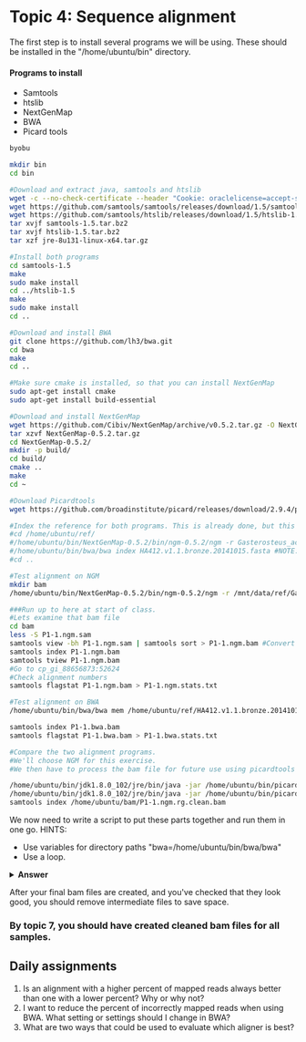 # Topic 4: Sequence alignment

The first step is to install several programs we will be using. These should be installed in the "/home/ubuntu/bin" directory.

#### Programs to install
* Samtools
* htslib
* NextGenMap
* BWA
* Picard tools

```bash
byobu

mkdir bin
cd bin

#Download and extract java, samtools and htslib
wget -c --no-check-certificate --header "Cookie: oraclelicense=accept-securebackup-cookie" http://download.oracle.com/otn-pub/java/jdk/8u131-b11/d54c1d3a095b4ff2b6607d096fa80163/jre-8u131-linux-x64.tar.gz
wget https://github.com/samtools/samtools/releases/download/1.5/samtools-1.5.tar.bz2
wget https://github.com/samtools/htslib/releases/download/1.5/htslib-1.5.tar.bz2
tar xvjf samtools-1.5.tar.bz2
tar xvjf htslib-1.5.tar.bz2
tar xzf jre-8u131-linux-x64.tar.gz

#Install both programs
cd samtools-1.5
make
sudo make install
cd ../htslib-1.5
make
sudo make install
cd ..

#Download and install BWA
git clone https://github.com/lh3/bwa.git
cd bwa
make
cd ..

#Make sure cmake is installed, so that you can install NextGenMap
sudo apt-get install cmake
sudo apt-get install build-essential

#Download and install NextGenMap
wget https://github.com/Cibiv/NextGenMap/archive/v0.5.2.tar.gz -O NextGenMap-0.5.2.tar.gz
tar xzvf NextGenMap-0.5.2.tar.gz
cd NextGenMap-0.5.2/
mkdir -p build/
cd build/
cmake ..
make
cd ~

#Download Picardtools
wget https://github.com/broadinstitute/picard/releases/download/2.9.4/picard.jar

#Index the reference for both programs. This is already done, but this is how you would do it.
#cd /home/ubuntu/ref/
#/home/ubuntu/bin/NextGenMap-0.5.2/bin/ngm-0.5.2/ngm -r Gasterosteus_aculeatus.BROADS1.dna_rm.toplevel.fa
#/home/ubuntu/bin/bwa/bwa index HA412.v1.1.bronze.20141015.fasta #NOTE: This is already done because it takes an hour.
#cd ..

#Test alignment on NGM
mkdir bam
/home/ubuntu/bin/NextGenMap-0.5.2/bin/ngm-0.5.2/ngm -r /mnt/data/ref/Gasterosteus_aculeatus.BROADS1.dna_rm.toplevel.fa -1 /mnt/data/Topic4/Sample1_R1.fastq.gz -2  /mnt/data/Topic4/Sample1_R2.fastq.gz -o /home/ubuntu/bam/Sample1.ngm.sam -t 2

###Run up to here at start of class.
#Lets examine that bam file
cd bam
less -S P1-1.ngm.sam
samtools view -bh P1-1.ngm.sam | samtools sort > P1-1.ngm.bam #Convert to bam and sort
samtools index P1-1.ngm.bam
samtools tview P1-1.ngm.bam
#Go to cp_gi_88656873:52624
#Check alignment numbers
samtools flagstat P1-1.ngm.bam > P1-1.ngm.stats.txt

#Test alignment on BWA
/home/ubuntu/bin/bwa/bwa mem /home/ubuntu/ref/HA412.v1.1.bronze.20141015.fasta /home/ubuntu/fastq/P1-1_R1.fastq.gz /home/ubuntu/fastq/P1-1_R2.fastq.gz -t 2 | samtools view -bh | samtools sort > /home/ubuntu/bam/P1-1.bwa.bam 

samtools index P1-1.bwa.bam
samtools flagstat P1-1.bwa.bam > P1-1.bwa.stats.txt

#Compare the two alignment programs.
#We'll choose NGM for this exercise.
#We then have to process the bam file for future use using picardtools

/home/ubuntu/bin/jdk1.8.0_102/jre/bin/java -jar /home/ubuntu/bin/picard.jar AddOrReplaceReadGroups I=/home/ubuntu/bam/P1-1.ngm.bam O=/home/ubuntu/bam/P1-1.ngm.rg.bam RGID=P1-1 RGLB=biol525D RGPL=ILLUMINA RGPU=biol525D RGSM=P1-1 SORT_ORDER=coordinate VALIDATION_STRINGENCY=LENIENT COMPRESSION_LEVEL=0
/home/ubuntu/bin/jdk1.8.0_102/jre/bin/java -jar /home/ubuntu/bin/picard.jar CleanSam I=/home/ubuntu/bam/P1-1.ngm.rg.bam O=/home/ubuntu/bam/P1-1.ngm.rg.clean.bam VALIDATION_STRINGENCY=LENIENT
samtools index /home/ubuntu/bam/P1-1.ngm.rg.clean.bam

```
We now need to write a script to put these parts together and run them in one go. 
HINTS:
* Use variables for directory paths "bwa=/home/ubuntu/bin/bwa/bwa"
* Use a loop.

<details> 
<summary> <b>Answer</b>  </summary>
  
   ```bash
   #First set up variable names
   bam=/home/ubuntu/bam
   fastq=/home/ubuntu/fastq
   java=/home/ubuntu/bin/jdk1.8.0_102/jre/bin/java
   ngm=/home/ubuntu/bin/NextGenMap-0.5.0/bin/ngm-0.5.0/ngm
   bin=/home/ubuntu/bin
   ref=/home/ubuntu/ref/HA412.v1.1.bronze.20141015.fasta
   #Then get a list of sample names, without suffixes
   ls $fastq | grep R1.fastq | sed s/_R1.fastq.gz//g > $bam/samplelist.txt
   #Then loop through the samples
   while read name
   do
        $ngm -r $ref -1 $fastq/${name}_R1.fastq.gz -2 $fastq/${name}_R2.fastq.gz -o $bam/${name}.ngm.sam -t 2
        samtools view -bh $bam/${name}.ngm.sam | samtools sort > $bam/${name}.ngm.bam
        $java -jar $bin/picard.jar AddOrReplaceReadGroups I=$bam/${name}.ngm.bam O=$bam/${name}.ngm.rg.bam RGID=$name RGLB=biol525D RGPL=ILLUMINA RGPU=biol525D RGSM=$name SORT_ORDER=coordinate VALIDATION_STRINGENCY=LENIENT COMPRESSION_LEVEL=0
        $java -jar $bin/picard.jar CleanSam I=$bam/${name}.ngm.rg.bam O=$bam/${name}.ngm.rg.clean.bam VALIDATION_STRINGENCY=LENIENT
        samtools index $bam/${name}.ngm.rg.clean.bam
   done < $bam/samplelist.txt
```
</details>

After your final bam files are created, and you've checked that they look good, you should remove intermediate files to save space. 
### By topic 7, you should have created cleaned bam files for all samples.

## Daily assignments
1. Is an alignment with a higher percent of mapped reads always better than one with a lower percent? Why or why not?
2. I want to reduce the percent of incorrectly mapped reads when using BWA. What setting or settings should I change in BWA?
3. What are two ways that could be used to evaluate which aligner is best?

